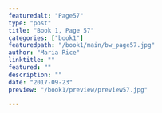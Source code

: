 ```yaml
---
featuredalt: "Page57"
type: "post"
title: "Book 1, Page 57"
categories: ["book1"]
featuredpath: "/book1/main/bw_page57.jpg"
author: "Maria Rice"
linktitle: ""
featured: ""
description: ""
date: "2017-09-23"
preview: "/book1/preview/preview57.jpg"

---
```


